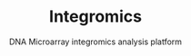 ---
title: Integromics
subtitle: DNA Microarray integromics analysis platform
layout: default
modal-id: 1
img: integromics.png
thumbnail: integromics-thumbnail.png
alt: DNA Microarray integromics analysis platform
homepage: https://lifescience.plgrid.pl/en
tryit: https://lifescience.plgrid.pl/en
description: This service is for people who perform biological investigations using DNA microarrays. Such microarrays give us information about levels of gene expression in living organisms. It is a tool which helps you analyse this information and correlate it with other clinical data regarding subjects of your research.

---